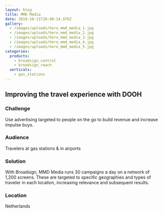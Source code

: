 ```yaml
---
layout: blog
title: MMD Media
date: 2019-10-11T20:40:14.976Z
gallery:
  - /images/uploads/hero_mmd_media_1.jpg
  - /images/uploads/hero_mmd_media_2.jpg
  - /images/uploads/hero_mmd_media_3.jpg
  - /images/uploads/hero_mmd_media_4.jpg
  - /images/uploads/hero_mmd_media_5.jpg
categories:
  products:
    - broadsign_control
    - broadsign_reach
  verticals:
    - gas_stations
---
```

## Improving the travel experience with DOOH
### Challenge
Use advertising targeted to people on the go to build revenue and increase impulse buys.
### Audience
Travelers at gas stations & in airports
### Solution
With Broadsign, MMD Media runs 30 campaigns a day on a network of 1,200 screens. These are targeted to specific geographies and types of traveler in each location, increasing relevance and subsequent results.
### Location
Netherlands

